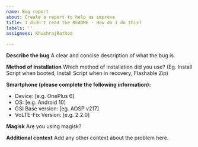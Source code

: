 ```yaml
---
name: Bug report
about: Create a report to help us improve
title: I didn't read the README - How do I do this?
labels: ''
assignees: KhushrajRathod

---
```


**Describe the bug**
A clear and concise description of what the bug is.

**Method of Installation**
Which method of installation did you use? (Eg. Install Script when booted, Install Script when in recovery, Flashable Zip)

**Smartphone (please complete the following information):**
 - Device: [e.g. OnePlus 6]
 - OS: [e.g. Android 10]
 - GSI Base version: [eg. AOSP v217]
 - VoLTE-Fix Version: [e.g. 2.2.0]

**Magisk**
Are you using magisk?

**Additional context**
Add any other context about the problem here.
